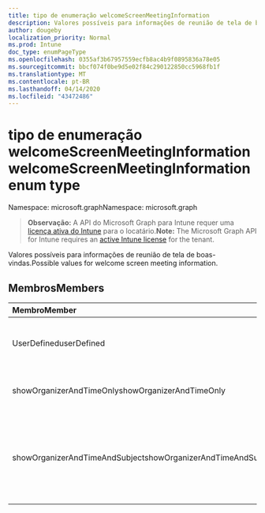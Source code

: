 ```yaml
---
title: tipo de enumeração welcomeScreenMeetingInformation
description: Valores possíveis para informações de reunião de tela de boas-vindas.
author: dougeby
localization_priority: Normal
ms.prod: Intune
doc_type: enumPageType
ms.openlocfilehash: 0355af3b67957559ecfb8ac4b9f0895836a78e05
ms.sourcegitcommit: bbcf074f0be9d5e02f84c290122850cc5968fb1f
ms.translationtype: MT
ms.contentlocale: pt-BR
ms.lasthandoff: 04/14/2020
ms.locfileid: "43472486"
---
```

# <a name="welcomescreenmeetinginformation-enum-type"></a><span data-ttu-id="5c47d-103">tipo de enumeração welcomeScreenMeetingInformation</span><span class="sxs-lookup"><span data-stu-id="5c47d-103">welcomeScreenMeetingInformation enum type</span></span>

<span data-ttu-id="5c47d-104">Namespace: microsoft.graph</span><span class="sxs-lookup"><span data-stu-id="5c47d-104">Namespace: microsoft.graph</span></span>

> <span data-ttu-id="5c47d-105">**Observação:** A API do Microsoft Graph para Intune requer uma [licença ativa do Intune](https://go.microsoft.com/fwlink/?linkid=839381) para o locatário.</span><span class="sxs-lookup"><span data-stu-id="5c47d-105">**Note:** The Microsoft Graph API for Intune requires an [active Intune license](https://go.microsoft.com/fwlink/?linkid=839381) for the tenant.</span></span>

<span data-ttu-id="5c47d-106">Valores possíveis para informações de reunião de tela de boas-vindas.</span><span class="sxs-lookup"><span data-stu-id="5c47d-106">Possible values for welcome screen meeting information.</span></span>

## <a name="members"></a><span data-ttu-id="5c47d-107">Membros</span><span class="sxs-lookup"><span data-stu-id="5c47d-107">Members</span></span>
|<span data-ttu-id="5c47d-108">Membro</span><span class="sxs-lookup"><span data-stu-id="5c47d-108">Member</span></span>|<span data-ttu-id="5c47d-109">Valor</span><span class="sxs-lookup"><span data-stu-id="5c47d-109">Value</span></span>|<span data-ttu-id="5c47d-110">Descrição</span><span class="sxs-lookup"><span data-stu-id="5c47d-110">Description</span></span>|
|:---|:---|:---|
|<span data-ttu-id="5c47d-111">UserDefined</span><span class="sxs-lookup"><span data-stu-id="5c47d-111">userDefined</span></span>|<span data-ttu-id="5c47d-112">,0</span><span class="sxs-lookup"><span data-stu-id="5c47d-112">0</span></span>|<span data-ttu-id="5c47d-113">Definido pelo usuário, valor padrão, sem intenção.</span><span class="sxs-lookup"><span data-stu-id="5c47d-113">User Defined, default value, no intent.</span></span>|
|<span data-ttu-id="5c47d-114">showOrganizerAndTimeOnly</span><span class="sxs-lookup"><span data-stu-id="5c47d-114">showOrganizerAndTimeOnly</span></span>|<span data-ttu-id="5c47d-115">1</span><span class="sxs-lookup"><span data-stu-id="5c47d-115">1</span></span>|<span data-ttu-id="5c47d-116">Mostrar somente organizador e hora.</span><span class="sxs-lookup"><span data-stu-id="5c47d-116">Show organizer and time only.</span></span>|
|<span data-ttu-id="5c47d-117">showOrganizerAndTimeAndSubject</span><span class="sxs-lookup"><span data-stu-id="5c47d-117">showOrganizerAndTimeAndSubject</span></span>|<span data-ttu-id="5c47d-118">duas</span><span class="sxs-lookup"><span data-stu-id="5c47d-118">2</span></span>|<span data-ttu-id="5c47d-119">Mostrar organizador, hora e assunto (o assunto está oculto para reuniões privadas).</span><span class="sxs-lookup"><span data-stu-id="5c47d-119">Show organizer, time and subject (subject is hidden for private meetings).</span></span>|







